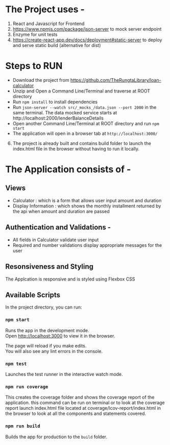 # The Project uses -
  1. React and Javascript for Frontend
  2. https://www.npmjs.com/package/json-server to mock server endpoint
  3. Enzyme for unit tests
  4. https://create-react-app.dev/docs/deployment#static-server to deploy and serve static build (alternative for dist) 

# Steps to RUN
  - Download the project from https://github.com/TheRungtaLibrary/loan-calculator
  - Unzip and Open a Command Line/Terminal and traverse at ROOT directory
  - Run `npm install` to install dependencies
  - Run `json-server --watch src/_mocks_/data.json --port 2000` in the same terminal. The data mocked        service starts at http://localhost:2000/lenderBalanceDetails
  - Open another Command Line/Terminal at ROOT directory and run `npm start`
  - The application will open in a browser tab at `http://localhost:3000/`
  6. The project is already built and contains build folder to launch the index.html file in the browser without having to run it locally.

# The Application consists of -
## Views
  - Calculator : which is a form that allows user input amount and duration
  - Display Information : which shows the monthly installment returned by the api when amount and duration are passed
  
## Authentication and Validations -
  - All fields in Calculator validate user input
  - Required and number validations display appropriate messages for the user
 
## Resonsiveness and Styling
The Applcation is responsive and is styled using Flexbox CSS

## Available Scripts

In the project directory, you can run:

### `npm start`

Runs the app in the development mode.<br />
Open [http://localhost:3000](http://localhost:3000) to view it in the browser.

The page will reload if you make edits.<br />
You will also see any lint errors in the console.

### `npm test`

Launches the test runner in the interactive watch mode.<br />

### `npm run coverage`

This creates the coverage folder and shows the coverage report of the application. this command can be run on terminal or to look at the coverage report launch index.html file located at coverage/lcov-report/index.html in the browser to look at all the components and statements covered.

### `npm run build`

Builds the app for production to the `build` folder.<br />
